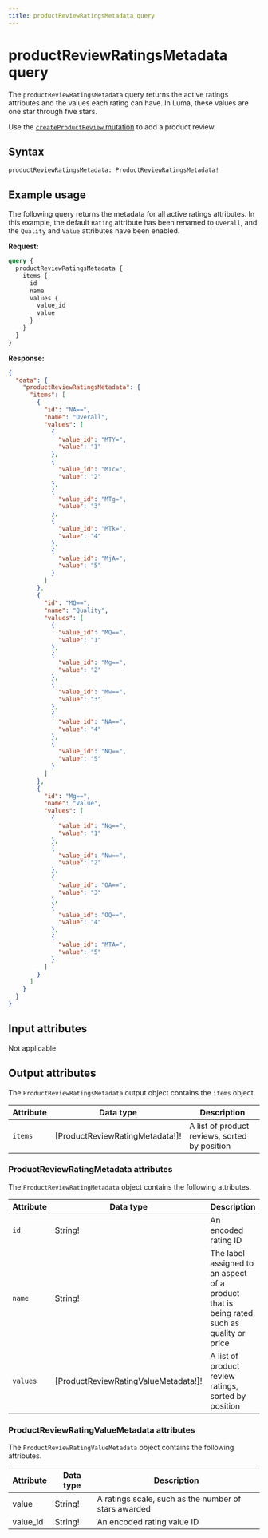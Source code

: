 ```yaml
---
title: productReviewRatingsMetadata query
---
```


# productReviewRatingsMetadata query

The `productReviewRatingsMetadata` query returns the active ratings attributes and the values each rating can have. In Luma, these values are one star through five stars.

Use the [`createProductReview` mutation](../mutations/create-review.md) to add a product review.

## Syntax

`productReviewRatingsMetadata: ProductReviewRatingsMetadata!`

## Example usage

The following query returns the metadata for all active ratings attributes. In this example, the default `Rating` attribute has been renamed to `Overall`, and the `Quality` and `Value` attributes have been enabled.

**Request:**

```graphql
query {
  productReviewRatingsMetadata {
    items {
      id
      name
      values {
        value_id
        value
      }
    }
  }
}
```

**Response:**

```json
{
  "data": {
    "productReviewRatingsMetadata": {
      "items": [
        {
          "id": "NA==",
          "name": "Overall",
          "values": [
            {
              "value_id": "MTY=",
              "value": "1"
            },
            {
              "value_id": "MTc=",
              "value": "2"
            },
            {
              "value_id": "MTg=",
              "value": "3"
            },
            {
              "value_id": "MTk=",
              "value": "4"
            },
            {
              "value_id": "MjA=",
              "value": "5"
            }
          ]
        },
        {
          "id": "MQ==",
          "name": "Quality",
          "values": [
            {
              "value_id": "MQ==",
              "value": "1"
            },
            {
              "value_id": "Mg==",
              "value": "2"
            },
            {
              "value_id": "Mw==",
              "value": "3"
            },
            {
              "value_id": "NA==",
              "value": "4"
            },
            {
              "value_id": "NQ==",
              "value": "5"
            }
          ]
        },
        {
          "id": "Mg==",
          "name": "Value",
          "values": [
            {
              "value_id": "Ng==",
              "value": "1"
            },
            {
              "value_id": "Nw==",
              "value": "2"
            },
            {
              "value_id": "OA==",
              "value": "3"
            },
            {
              "value_id": "OQ==",
              "value": "4"
            },
            {
              "value_id": "MTA=",
              "value": "5"
            }
          ]
        }
      ]
    }
  }
}
```

## Input attributes

Not applicable

## Output attributes

The `ProductReviewRatingsMetadata` output object contains the `items` object.

Attribute | Data type | Description
--- | --- | ---
`items` | [ProductReviewRatingMetadata!]! | A list of product reviews, sorted by position

### ProductReviewRatingMetadata attributes

The `ProductReviewRatingMetadata` object contains the following attributes.

Attribute | Data type | Description
--- | --- | ---
`id` | String! | An encoded rating ID
`name` | String! | The label assigned to an aspect of a product that is being rated, such as quality or price
`values` | [ProductReviewRatingValueMetadata!]! | A list of product review ratings, sorted by position

### ProductReviewRatingValueMetadata attributes

The `ProductReviewRatingValueMetadata` object contains the following attributes.

Attribute | Data type | Description
--- | --- | ---
value | String! | A ratings scale, such as the number of stars awarded
value_id | String! | An encoded rating value ID
